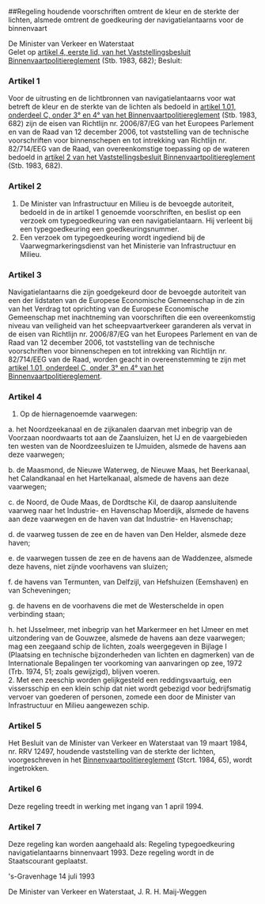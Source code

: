 <meta http-equiv='Content-Type' content='text/html; charset=utf-8' />

##Regeling houdende voorschriften omtrent de kleur en de sterkte der lichten, alsmede omtrent de goedkeuring der navigatielantaarns voor de binnenvaart

De Minister van Verkeer en Waterstaat  
Gelet op [artikel 4, eerste lid, van het Vaststellingsbesluit Binnenvaartpolitiereglement](../../../../../../../AMvB/vaststellingsbesluit/binnenvaartpolitiereglement/BWBR0003627/README.md) (Stb. 1983, 682);
Besluit:    

### Artikel  1  

Voor de uitrusting en de lichtbronnen van navigatielantaarns voor wat betreft de kleur en de sterkte van de lichten als bedoeld in [artikel 1.01, onderdeel C, onder 3° en 4° van het Binnenvaartpolitiereglement](../../../../../../../KB/binnenvaartpolitiereglement/BWBR0003628/README.md) (Stb. 1983, 682) zijn de eisen van Richtlijn nr. 2006/87/EG van het Europees Parlement en van de Raad van 12 december 2006, tot vaststelling van de technische voorschriften voor binnenschepen en tot intrekking van Richtlijn nr. 82/714/EEG van de Raad, van overeenkomstige toepassing op de wateren bedoeld in [artikel 2 van het Vaststellingsbesluit Binnenvaartpolitiereglement](../../../../../../../AMvB/vaststellingsbesluit/binnenvaartpolitiereglement/BWBR0003627/README.md) (Stb. 1983, 682). 

### Artikel  2  

1.  De Minister van Infrastructuur en Milieu is de bevoegde autoriteit, bedoeld in de in artikel 1 genoemde voorschriften, en beslist op een verzoek om typegoedkeuring van een navigatielantaarn. Hij verleent bij een typegoedkeuring een goedkeuringsnummer.   
2.   Een verzoek om typegoedkeuring wordt ingediend bij de Vaarwegmarkeringsdienst van het Ministerie van Infrastructuur en Milieu.  

### Artikel  3  

Navigatielantaarns die zijn goedgekeurd door de bevoegde autoriteit van een der lidstaten van de Europese Economische Gemeenschap in de zin van het Verdrag tot oprichting van de Europese Economische Gemeenschap met inachtneming van voorschriften die een overeenkomstig niveau van veiligheid van het scheepvaartverkeer garanderen als vervat in de eisen van Richtlijn nr. 2006/87/EG van het Europees Parlement en van de Raad van 12 december 2006, tot vaststelling van de technische voorschriften voor binnenschepen en tot intrekking van Richtlijn nr. 82/714/EEG van de Raad, worden geacht in overeenstemming te zijn met [artikel 1.01, onderdeel C, onder 3° en 4° van het Binnenvaartpolitiereglement](../../../../../../../KB/binnenvaartpolitiereglement/BWBR0003628/README.md). 

### Artikel  4  

1.  Op de hiernagenoemde vaarwegen: 

a. het Noordzeekanaal en de zijkanalen daarvan met inbegrip van de Voorzaan noordwaarts tot aan de Zaansluizen, het IJ en de vaargebieden ten westen van de Noordzeesluizen te IJmuiden, alsmede de havens aan deze vaarwegen; 

b. de Maasmond, de Nieuwe Waterweg, de Nieuwe Maas, het Beerkanaal, het Calandkanaal en het Hartelkanaal, alsmede de havens aan deze vaarwegen; 

c. de Noord, de Oude Maas, de Dordtsche Kil, de daarop aansluitende vaarweg naar het Industrie- en Havenschap Moerdijk, alsmede de havens aan deze vaarwegen en de haven van dat Industrie- en Havenschap; 

d. de vaarweg tussen de zee en de haven van Den Helder, alsmede deze haven; 

e. de vaarwegen tussen de zee en de havens aan de Waddenzee, alsmede deze havens, niet zijnde voorhavens van sluizen; 

f. de havens van Termunten, van Delfzijl, van Hefshuizen (Eemshaven) en van Scheveningen; 

g. de havens en de voorhavens die met de Westerschelde in open verbinding staan; 

h. het IJsselmeer, met inbegrip van het Markermeer en het IJmeer en met uitzondering van de Gouwzee, alsmede de havens aan deze vaarwegen;  mag een zeegaand schip de lichten, zoals weergegeven in Bijlage I (Plaatsing en technische bijzonderheden van lichten en dagmerken) van de Internationale Bepalingen ter voorkoming van aanvaringen op zee, 1972 (Trb. 1974, 51; zoals gewijzigd), blijven voeren.    
2.  Met een zeeschip worden gelijkgesteld een reddingsvaartuig, een vissersschip en een klein schip dat niet wordt gebezigd voor bedrijfsmatig vervoer van goederen of personen, zomede een door de Minister van Infrastructuur en Milieu aangewezen schip.  

### Artikel  5  

Het Besluit van de Minister van Verkeer en Waterstaat van 19 maart 1984, nr. RRV 12497, houdende vaststelling van de sterkte der lichten, voorgeschreven in het [Binnenvaartpolitiereglement](../../../../../../../KB/binnenvaartpolitiereglement/BWBR0003628/README.md) (Stcrt. 1984, 65), wordt ingetrokken. 

### Artikel  6  

Deze regeling treedt in werking met ingang van 1 april 1994. 

### Artikel  7  

Deze regeling kan worden aangehaald als: Regeling typegoedkeuring navigatielantaarns binnenvaart 1993. Deze regeling wordt in de Staatscourant geplaatst. 

's-Gravenhage 
14 juli 1993    

De 
Minister van Verkeer en Waterstaat, 
J. R. H.  Maij-Weggen      
